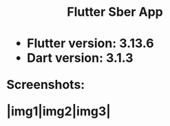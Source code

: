 <h1 align="center">Flutter Sber App<h1>

- Flutter version: 3.13.6
- Dart version: 3.1.3

Screenshots:

|img1|img2|img3|